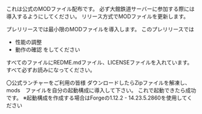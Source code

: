 これは公式のMODファイル配布です。
必ず大館鉄道サーバーに参加する際には導入するようにしてください。
リリース方式でMODファイルを更新します。

プレリリースでは最小限のMODファイルを導入します。
このプレリリースでは
- 性能の調整
- 動作の確認
をしてください

すべてのファイルにREDME.mdファイル、LICENSEファイルを入れています。
すべて必ずお読みになってください。

〇公式ランチャーをご利用の皆様
ダウンロードしたらZipファイルを解凍し、
mods　ファイルを自分の起動構成に導入して下さい。
これで起動できたら成功です。
※起動構成を作成する場合はForgeの1.12.2 - 14.23.5.2860を使用してください

